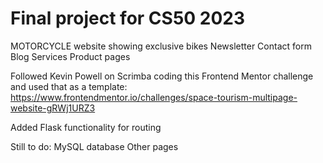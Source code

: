 # Final project for CS50 2023

MOTORCYCLE website showing exclusive bikes
Newsletter
Contact form
Blog
Services
Product pages

Followed Kevin Powell on Scrimba coding this Frontend Mentor challenge and used that as a template:
https://www.frontendmentor.io/challenges/space-tourism-multipage-website-gRWj1URZ3

Added Flask functionality for routing

Still to do:
MySQL database
Other pages
